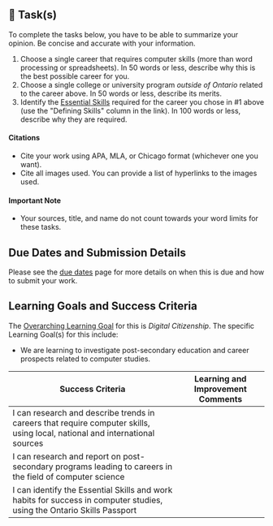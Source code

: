## &#x1F4D7; Task(s)

To complete the tasks below, you have to be able to summarize your opinion.  Be concise and accurate with your information.
1. Choose a single career that requires computer skills (more than word processing or spreadsheets).  In 50 words or less, describe why this is the best possible career for you.
2. Choose a single college or university program _outside of Ontario_ related to the career above. In 50 words or less, describe its merits.
3. Identify the [Essential Skills](http://www.tcu.gov.on.ca/pepg/audiences/colleges/progstan/essential.html) required for the career you chose in #1 above (use the "Defining Skills" column in the link).  In 100 words or less, describe why they are required.

#### Citations
* Cite your work using APA, MLA, or Chicago format (whichever one you want).
* Cite all images used. You can provide a list of hyperlinks to the images used.

#### Important Note
* Your sources, title, and name do not count towards your word limits for these tasks.

## Due Dates and Submission Details

Please see the [due dates](./Due-Dates-and-Submission-Details) page for more details on when this is due and how to submit your work.

## Learning Goals and Success Criteria

The [Overarching Learning Goal](./images/ICS2O.jpg) for this is _Digital Citizenship_.
The specific Learning Goal(s) for this include:
  * We are learning to investigate post-secondary education and career prospects related to computer studies.

| Success Criteria | Learning and Improvement Comments |
| ----------- |  ------- |
| I can research and describe trends in careers that require computer skills, using local, national and international sources  | |
| I can research and report on post-secondary programs leading to careers in the field of computer science | |
| I can identify the Essential Skills and work habits for success in computer studies, using the Ontario Skills Passport | |